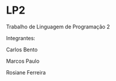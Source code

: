 # LP2
Trabalho de Linguagem de Programação 2

Integrantes:

Carlos Bento

Marcos Paulo

Rosiane Ferreira
